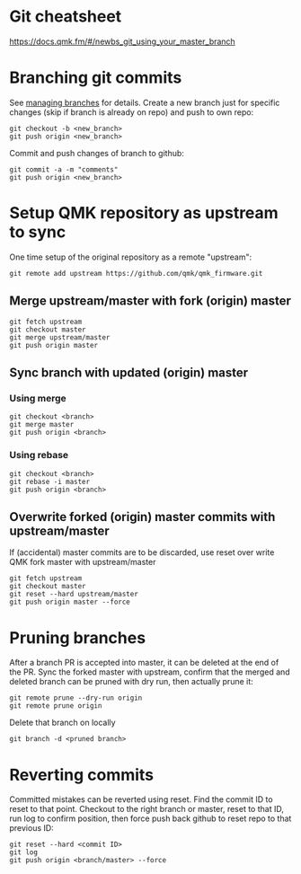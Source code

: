 # Git cheatsheet
https://docs.qmk.fm/#/newbs_git_using_your_master_branch

# Branching git commits
See [managing branches](https://github.com/Kunena/Kunena-Forum/wiki/Create-a-new-branch-with-git-and-manage-branches) for details. Create a new branch just for specific changes (skip if branch is already on repo) and push to own repo:
```
git checkout -b <new_branch>
git push origin <new_branch>
```
Commit and push changes of branch to github:
```
git commit -a -m "comments"
git push origin <new_branch>
```

# Setup QMK repository as upstream to sync
One time setup of the original repository as a remote "upstream":
```
git remote add upstream https://github.com/qmk/qmk_firmware.git
```
## Merge upstream/master with fork (origin) master
```
git fetch upstream
git checkout master
git merge upstream/master
git push origin master
```
## Sync branch with updated (origin) master
### Using merge
```
git checkout <branch>
git merge master
git push origin <branch>
```
### Using rebase
```
git checkout <branch>
git rebase -i master
git push origin <branch>
```
## Overwrite forked (origin) master commits with upstream/master
If (accidental) master commits are to be discarded, use reset over write QMK fork master with upstream/master
```
git fetch upstream
git checkout master
git reset --hard upstream/master
git push origin master --force
```

# Pruning branches
After a branch PR is accepted into master, it can be deleted at the end of the PR. Sync the forked master with upstream, confirm that the merged and deleted branch can be pruned with dry run, then actually prune it:
```
git remote prune --dry-run origin
git remote prune origin
```
Delete that branch on locally
```
git branch -d <pruned branch>
```

# Reverting commits
Committed mistakes can be reverted using reset. Find the commit ID to reset to that point. Checkout to the right branch or master, reset to that ID, run log to confirm position, then force push back github to reset repo to that previous ID:
```
git reset --hard <commit ID>
git log
git push origin <branch/master> --force
```
